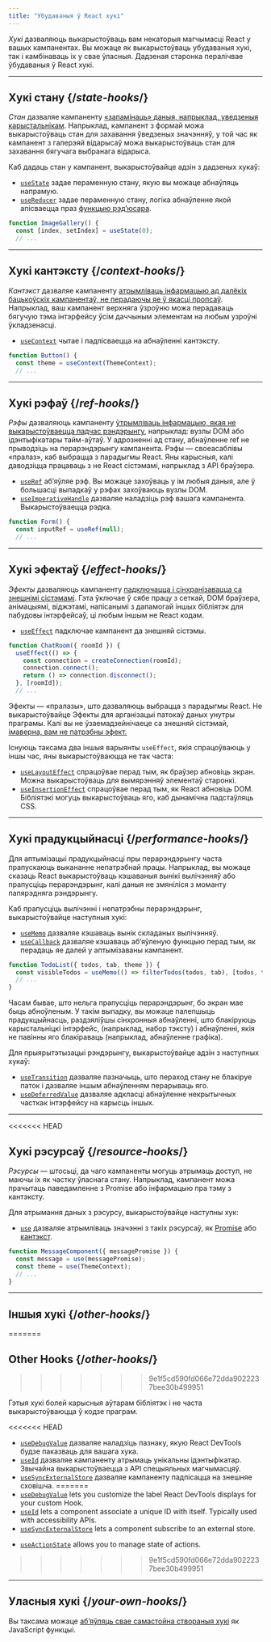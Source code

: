 ```yaml
---
title: "Убудаваныя ў React хукі"
---
```


<Intro>

*Хукі* дазваляюць выкарыстоўваць вам некаторыя магчымасці React у вашых кампанентах. Вы можаце як выкарыстоўваць убудаваныя хукі, так і камбінаваць іх у свае ўласныя. Дадзеная старонка пералічвае ўбудаваныя ў React хукі.

</Intro>

---

## Хукі стану {/*state-hooks*/}

*Стан* дазваляе кампаненту [«запамінаць» даныя, напрыклад, уведзеныя карыстальнікам](/learn/state-a-components-memory). Напрыклад, кампанент з формай можа выкарыстоўваць стан для захавання ўведзеных значэнняў, у той час як кампанент з галерэяй відарысаў можа выкарыстоўваць стан для захавання бягучага выбранага відарыса.

Каб дадаць стан у кампанент, выкарыстоўвайце адзін з дадзеных хукаў:

* [`useState`](/reference/react/useState) задае пераменную стану, якую вы можаце абнаўляць напрамую.
* [`useReducer`](/reference/react/useReducer) задае пераменную стану, логіка абнаўленне якой апісваецца праз [функцыю рэд’юсара](/learn/extracting-state-logic-into-a-reducer).

```js
function ImageGallery() {
  const [index, setIndex] = useState(0);
  // ...
```

---

## Хукі кантэксту {/*context-hooks*/}

*Кантэкст* дазваляе кампаненту [атрымліваць інфармацыю ад далёкіх бацькоўскіх кампанентаў, не перадаючы яе ў якасці пропсаў](/learn/passing-props-to-a-component). Напрыклад, ваш кампанент верхняга ўзроўню можа перадаваць бягучую тэма інтэрфейсу ўсім даччыным элементам на любым узроўні ўкладзенасці.

* [`useContext`](/reference/react/useContext) чытае і падпісваецца на абнаўленні кантэксту.

```js
function Button() {
  const theme = useContext(ThemeContext);
  // ...
```

---

## Хукі рэфаў {/*ref-hooks*/}

*Рэфы* дазваляюць кампаненту [ўтрымліваць інфармацыю, якая не выкарыстоўваецца падчас рэндэрынгу](/learn/referencing-values-with-refs), напрыклад: вузлы DOM або ідэнтыфікатары тайм-аўтаў. У адрозненні ад стану, абнаўленне ref не прыводзіць на перарэндэрынгу кампанента. Рэфы — своеасаблівы «пралаз», каб выбрацца з парадыгмы React. Яны карысныя, калі даводзіцца працаваць з не React сістэмамі, напрыклад з API браўзера.

* [`useRef`](/reference/react/useRef) аб’яўляе рэф. Вы можаце захоўваць у ім любыя даныя, але ў большасці выпадкаў у рэфах захоўваюць вузлы DOM.
* [`useImperativeHandle`](/reference/react/useImperativeHandle) дазваляе наладзіць рэф вашага кампанента. Выкарыстоўваецца рэдка.

```js
function Form() {
  const inputRef = useRef(null);
  // ...
```

---

## Хукі эфектаў {/*effect-hooks*/}

*Эфекты* дазваляюць кампаненту [падключацца і сінхранізавацца са знешнімі сістэмамі](/learn/synchronizing-with-effects). Гэта ўключае ў сябе працу з сеткай, DOM браўзера, анімацыямі, віджэтамі, напісанымі з дапамогай іншых бібліятэк для пабудовы інтэрфейсаў, ці любым іншым не React кодам.

* [`useEffect`](/reference/react/useEffect) падключае кампанент да знешняй сістэмы.

```js
function ChatRoom({ roomId }) {
  useEffect(() => {
    const connection = createConnection(roomId);
    connection.connect();
    return () => connection.disconnect();
  }, [roomId]);
  // ...
```

Эфекты — «пралазы», што дазваляюць выбрацца з парадыгмы React. Не выкарыстоўвайце Эфекты для арганізацыі патокаў даных унутры праграмы. Калі вы не ўзаемадзейнічаеце са знешняй сістэмай, [імаверна, вам не патрэбны эфект.](/learn/you-might-not-need-an-effect)

Існуюць таксама два іншыя варыянты `useEffect`, якія спрацоўваюць у іншы час, яны выкарыстоўваюцца не так часта:

* [`useLayoutEffect`](/reference/react/useLayoutEffect) спрацоўвае перад тым, як браўзер абновіць экран. Можна выкарыстоўваць для вымярэнняў элементаў старонкі.
* [`useInsertionEffect`](/reference/react/useInsertionEffect) спрацоўвае перад тым, як React абновіць DOM. Бібліятэкі могуць выкарыстоўваць яго, каб дынамічна падстаўляць CSS.

---

## Хукі прадукцыйнасці {/*performance-hooks*/}

Для аптымізацыі прадукцыйнасці пры перарэндэрынгу часта прапускаюць выкананне непатрэбнай працы. Напрыклад, вы можаце сказаць React выкарыстоўваць кэшаваныя вынікі вылічэнняў або прапусціць перарэндэрынг, калі даныя не змяніліся з моманту папярэдняга рэндэрынгу.

Каб прапусціць вылічэнні і непатрэбны перарэндэрынг, выкарыстоўвайце наступныя хукі:

- [`useMemo`](/reference/react/useMemo) дазваляе кэшаваць вынік складаных вылічэнняў.
- [`useCallback`](/reference/react/useCallback) дазваляе кэшаваць аб’яўленую функцыю перад тым, як перадаць яе далей у аптымізаваны кампанент.

```js
function TodoList({ todos, tab, theme }) {
  const visibleTodos = useMemo(() => filterTodos(todos, tab), [todos, tab]);
  // ...
}
```

Часам бывае, што нельга прапусціць перарэндэрынг, бо экран мае быць абноўленым. У такім выпадку, вы можаце палепшыць прадукцыйнасць, раздзяліўшы сінхронныя абнаўленні, што блакіруюць карыстальніцкі інтэрфейс, (напрыклад, набор тэксту) і абнаўленні, якія не павінны яго блакіраваць (напрыклад, абнаўленне графіка).  

Для прыярытэтызацыі рэндэрынгу, выкарыстоўвайце адзін з наступных хукаў:

- [`useTransition`](/reference/react/useTransition) дазваляе пазначыць, што пераход стану не блакіруе паток і дазваляе іншым абнаўленням перарываць яго.
- [`useDeferredValue`](/reference/react/useDeferredValue) дазваляе адкласці абнаўленне некрытычных часткак інтэрфейсу на карысць іншых.

---

<<<<<<< HEAD
## Хукі рэсурсаў {/*resource-hooks*/}

*Рэсурсы* — штосьці, да чаго кампаненты могуць атрымаць доступ, не маючы іх як частку ўласнага стану. Напрыклад, кампанент можа прачытаць паведамленне з Promise або інфармацыю пра тэму з кантэксту.

Для атрымання даных з рэсурсу, выкарыстоўвайце наступны хук:

- [`use`](/reference/react/use) дазваляе атрымліваць значэнні з такіх рэсурсаў, як [Promise](https://developer.mozilla.org/en-US/docs/Web/JavaScript/Reference/Global_Objects/Promise) або [кантэкст](/learn/passing-data-deeply-with-context).

```js
function MessageComponent({ messagePromise }) {
  const message = use(messagePromise);
  const theme = use(ThemeContext);
  // ...
}
```

---

## Іншыя хукі {/*other-hooks*/}
=======
## Other Hooks {/*other-hooks*/}
>>>>>>> 9e1f5cd590fd066e72dda9022237bee30b499951

Гэтыя хукі болей карысныя аўтарам бібліятэк і не часта выкарыстоўваюцца ў кодзе праграм. 

<<<<<<< HEAD
- [`useDebugValue`](/reference/react/useDebugValue) дазваляе наладзіць пазнаку, якую React DevTools будзе паказваць для вашага хука.
- [`useId`](/reference/react/useId) дазваляе кампаненту атрымаць унікальны ідэнтыфікатар. Звычайна выкарыстоўваецца з API спецыяльных магчымасцяў.
- [`useSyncExternalStore`](/reference/react/useSyncExternalStore) дазваляе кампаненту падпісацца на знешняе сховішча.
=======
- [`useDebugValue`](/reference/react/useDebugValue) lets you customize the label React DevTools displays for your custom Hook.
- [`useId`](/reference/react/useId) lets a component associate a unique ID with itself. Typically used with accessibility APIs.
- [`useSyncExternalStore`](/reference/react/useSyncExternalStore) lets a component subscribe to an external store.
* [`useActionState`](/reference/react/useActionState) allows you to manage state of actions.
>>>>>>> 9e1f5cd590fd066e72dda9022237bee30b499951

---

## Уласныя хукі {/*your-own-hooks*/}

Вы таксама можаце [аб’яўляць свае самастойна створаныя хукі](/learn/reusing-logic-with-custom-hooks#extracting-your-own-custom-hook-from-a-component) як JavaScript функцыі.
